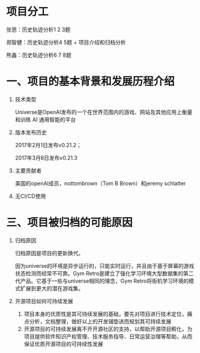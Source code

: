 # 项目分工

张恩：历史轨迹分析1 2 3题

郑智健：历史轨迹分析4 5题 + 项目介绍和归档分析

熊鑫：历史轨迹分析6 7 8题

# 一、项目的基本背景和发展历程介绍

1. 技术类型

   Universe是OpenAI发布的一个在世界范围内的游戏、网站及其他应用上衡量和训练 AI 通用智能的平台

2. 版本发布历史

   2017年2月1日发布v0.21.2；

   2017年3月6日发布v0.21.3

3. 主要贡献者

   美国的openAI成员，nottombrown（Tom B Brown）和jeremy schlatter

4. 无CI/CD使用

# 三、项目被归档的可能原因

1. 归档原因

   归档原因是项目的更新换代。

   因为universe的环境是异步运行的，只能实时运行，并且由于基于屏幕的游戏状态检测而经常不可靠。Gym Retro是建立了强化学习环境大型数据集的第二代产品。它基于一些与universe相同的理念，Gym Retro将街机学习环境的模式扩展到更大的潜在游戏集。

2. 开源项目如何可持续发展
   1. 项目本身的优质性是其可持续发展的基础，要先对项目进行技术定位，痛点分析，文档整理，做好以上的开发铺垫进而规划其可持续发展
   2. 开源项目的可持续发展离不开开源社区的支持，以帮助开源项目孵化，为项目提供软件知识产权管理、技术服务指导、日常运营治理等帮助，从而保证优质开源项目的可持续性发展